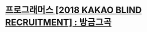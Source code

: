 # [프로그래머스 [2018 KAKAO BLIND RECRUITMENT] : 방금그곡](https://programmers.co.kr/learn/courses/30/lessons/17683)

